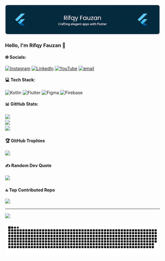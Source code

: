 <!-- ## Hello, I'm Rifqy Fauzan 👋 -->

 ![Rifqy Fauzan Banner](img/github-header-image.png)

<!-- - 🔭 I’m currently working on PT Shan Informasi Sistem (SISCOM)
- 🌱 I’m currently learning [Dart](https://dart.com) and [Kotlin](https://kotlin.com)
- ✅✅

##### Skills
![My Skills](https://go-skill-icons.vercel.app/api/icons?i=dart,kotlin,flutter,android&theme=light)
<!-- <img src="https://img.shields.io/badge/Dart-0175C2?style=for-the-badge&logo=dart&logoColor=white" />

<img src="https://img.shields.io/badge/Kotlin-B125EA?style=for-the-badge&logo=kotlin&logoColor=white" />

<img src="https://img.shields.io/badge/Flutter-02569B?style=for-the-badge&logo=flutter&logoColor=white" />

<img src="https://img.shields.io/badge/Android-3DDC84?style=for-the-badge&logo=android&logoColor=white" />

<img src="https://img.shields.io/badge/firebase-ffca28?style=for-the-badge&logo=firebase&logoColor=black" />

<img src="https://img.shields.io/badge/Figma-F24E1E?style=for-the-badge&logo=figma&logoColor=white" /> -->

<!-- ##### Connect with Me
![https://instagram.com/rifqyfauzann_](https://img.shields.io/badge/Instagram-E4405F?style=for-the-badge&logo=instagram&logoColor=white) ![https://linkedin.com/in/rifqy-fauzan-6264b6291](https://img.shields.io/badge/LinkedIn-0077B5?style=for-the-badge&logo=linkedin&logoColor=white) ![https://rifqyfauzan.netlify.app](https://img.shields.io/badge/website-000000?style=for-the-badge&logo=About.me&logoColor=white)

##### My Github Stats
![Rifqy's GitHub stats](https://github-readme-stats.vercel.app/api?username=rifqyfauzan9&show_icons=true&theme=tokyonight) -->

<!-- # 💫 About Me:
A Mobile App Developer specializing in building responsive and modern applications. With a strong focus on creating intuitive and visually appealing user interfaces, I prioritize user experience and app performance in every project I work on. -->

### Hello, I'm Rifqy Fauzan 👋


#### 🌐 Socials:
[![Instagram](https://img.shields.io/badge/Instagram-%23E4405F.svg?logo=Instagram&logoColor=white)](https://instagram.com/rifqyfauzann_) [![LinkedIn](https://img.shields.io/badge/LinkedIn-%230077B5.svg?logo=linkedin&logoColor=white)](https://linkedin.com/in/rifqy-fauzan-6264b6291) [![YouTube](https://img.shields.io/badge/YouTube-%23FF0000.svg?logo=YouTube&logoColor=white)](https://youtube.com/@rifkifaruzan) [![email](https://img.shields.io/badge/Email-D14836?logo=gmail&logoColor=white)](mailto:rifqyfauzann1@gmail.com) 

#### 💻 Tech Stack:
![Kotlin](https://img.shields.io/badge/kotlin-%237F52FF.svg?style=for-the-badge&logo=kotlin&logoColor=white) ![Flutter](https://img.shields.io/badge/Flutter-%2302569B.svg?style=for-the-badge&logo=Flutter&logoColor=white) ![Figma](https://img.shields.io/badge/figma-%23F24E1E.svg?style=for-the-badge&logo=figma&logoColor=white) ![Firebase](https://img.shields.io/badge/firebase-a08021?style=for-the-badge&logo=firebase&logoColor=ffcd34)
#### 📊 GitHub Stats:
![](https://github-readme-stats.vercel.app/api?username=RifqyFauzan9&theme=tokyonight&hide_border=false&include_all_commits=false&count_private=false)<br/>
![](https://nirzak-streak-stats.vercel.app/?user=RifqyFauzan9&theme=tokyonight&hide_border=false)<br/>
![](https://github-readme-stats.vercel.app/api/top-langs/?username=RifqyFauzan9&theme=tokyonight&hide_border=false&include_all_commits=false&count_private=false&layout=compact)

#### 🏆 GitHub Trophies
![](https://github-profile-trophy.vercel.app/?username=RifqyFauzan9&theme=tokyonight&no-frame=false&no-bg=true&margin-w=4)

#### ✍️ Random Dev Quote
![](https://quotes-github-readme.vercel.app/api?type=horizontal&theme=tokyonight)

#### 🔝 Top Contributed Repo
![](https://github-contributor-stats.vercel.app/api?username=RifqyFauzan9&limit=5&theme=dark&combine_all_yearly_contributions=true)

---
[![](https://visitcount.itsvg.in/api?id=RifqyFauzan9&icon=0&color=0)](https://visitcount.itsvg.in)

<img src="https://raw.githubusercontent.com/rifqyfauzan9/rifqyfauzan9/output/snake.svg" alt="Snake animation" />